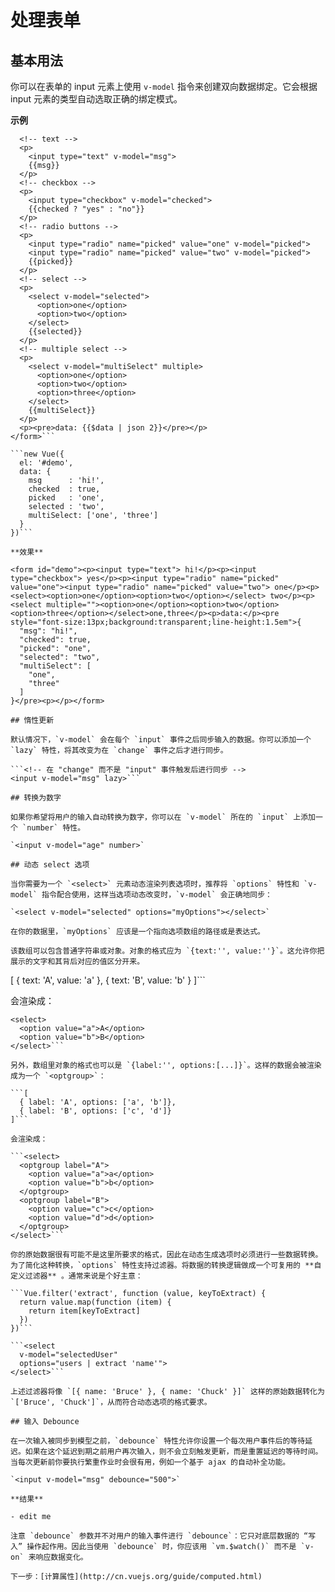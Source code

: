 # 处理表单

## 基本用法

你可以在表单的 input 元素上使用 `v-model` 指令来创建双向数据绑定。它会根据 input 元素的类型自动选取正确的绑定模式。

**示例**

```<form id="demo">
  <!-- text -->
  <p>
    <input type="text" v-model="msg">
    {{msg}}
  </p>
  <!-- checkbox -->
  <p>
    <input type="checkbox" v-model="checked">
    {{checked ? "yes" : "no"}}
  </p>
  <!-- radio buttons -->
  <p>
    <input type="radio" name="picked" value="one" v-model="picked">
    <input type="radio" name="picked" value="two" v-model="picked">
    {{picked}}
  </p>
  <!-- select -->
  <p>
    <select v-model="selected">
      <option>one</option>
      <option>two</option>
    </select>
    {{selected}}
  </p>
  <!-- multiple select -->
  <p>
    <select v-model="multiSelect" multiple>
      <option>one</option>
      <option>two</option>
      <option>three</option>
    </select>
    {{multiSelect}}
  </p>
  <p><pre>data: {{$data | json 2}}</pre></p>
</form>```

```new Vue({
  el: '#demo',
  data: {
    msg      : 'hi!',
    checked  : true,
    picked   : 'one',
    selected : 'two',
    multiSelect: ['one', 'three']
  }
})```

**效果**

<form id="demo"><p><input type="text"> hi!</p><p><input type="checkbox"> yes</p><p><input type="radio" name="picked" value="one"><input type="radio" name="picked" value="two"> one</p><p><select><option>one</option><option>two</option></select> two</p><p><select multiple=""><option>one</option><option>two</option><option>three</option></select>one,three</p><p>data:</p><pre style="font-size:13px;background:transparent;line-height:1.5em">{
  "msg": "hi!",
  "checked": true,
  "picked": "one",
  "selected": "two",
  "multiSelect": [
    "one",
    "three"
  ]
}</pre><p></p></form>

## 惰性更新

默认情况下，`v-model` 会在每个 `input` 事件之后同步输入的数据。你可以添加一个 `lazy` 特性，将其改变为在 `change` 事件之后才进行同步。

```<!-- 在 "change" 而不是 "input" 事件触发后进行同步 -->
<input v-model="msg" lazy>```

## 转换为数字

如果你希望将用户的输入自动转换为数字，你可以在 `v-model` 所在的 `input` 上添加一个 `number` 特性。

`<input v-model="age" number>`

## 动态 select 选项

当你需要为一个 `<select>` 元素动态渲染列表选项时，推荐将 `options` 特性和 `v-model` 指令配合使用，这样当选项动态改变时，`v-model` 会正确地同步：

`<select v-model="selected" options="myOptions"></select>`

在你的数据里，`myOptions` 应该是一个指向选项数组的路径或是表达式。

该数组可以包含普通字符串或对象。对象的格式应为 `{text:'', value:''}`。这允许你把展示的文字和其背后对应的值区分开来。

```
[
  { text: 'A', value: 'a' },
  { text: 'B', value: 'b' }
]```

会渲染成：

```
<select>
  <option value="a">A</option>
  <option value="b">B</option>
</select>```

另外，数组里对象的格式也可以是 `{label:'', options:[...]}`。这样的数据会被渲染成为一个 `<optgroup>`：

```[
  { label: 'A', options: ['a', 'b']},
  { label: 'B', options: ['c', 'd']}
]```

会渲染成：

```<select>
  <optgroup label="A">
    <option value="a">a</option>
    <option value="b">b</option>
  </optgroup>
  <optgroup label="B">
    <option value="c">c</option>
    <option value="d">d</option>
  </optgroup>
</select>```

你的原始数据很有可能不是这里所要求的格式，因此在动态生成选项时必须进行一些数据转换。为了简化这种转换，`options` 特性支持过滤器。将数据的转换逻辑做成一个可复用的 **自定义过滤器** 。通常来说是个好主意：

```Vue.filter('extract', function (value, keyToExtract) {
  return value.map(function (item) {
    return item[keyToExtract]
  })
})```

```<select
  v-model="selectedUser"
  options="users | extract 'name'">
</select>```

上述过滤器将像 `[{ name: 'Bruce' }, { name: 'Chuck' }]` 这样的原始数据转化为 `['Bruce', 'Chuck']`，从而符合动态选项的格式要求。

## 输入 Debounce

在一次输入被同步到模型之前，`debounce` 特性允许你设置一个每次用户事件后的等待延迟。如果在这个延迟到期之前用户再次输入，则不会立刻触发更新，而是重置延迟的等待时间。当每次更新前你要执行繁重作业时会很有用，例如一个基于 ajax 的自动补全功能。

`<input v-model="msg" debounce="500">`

**结果**

- edit me

注意 `debounce` 参数并不对用户的输入事件进行 `debounce`：它只对底层数据的 “写入” 操作起作用。因此当使用 `debounce` 时，你应该用 `vm.$watch()` 而不是 `v-on` 来响应数据变化。

下一步：[计算属性](http://cn.vuejs.org/guide/computed.html)